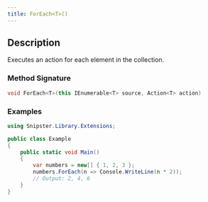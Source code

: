 ```yaml
---
title: ForEach<T>()
---
```


## Description
Executes an action for each element in the collection.

### Method Signature

```csharp
void ForEach<T>(this IEnumerable<T> source, Action<T> action)
```
### Examples

```csharp
using Snipster.Library.Extensions;

public class Example
{
    public static void Main()
    {
        var numbers = new[] { 1, 2, 3 };
        numbers.ForEach(n => Console.WriteLine(n * 2));
        // Output: 2, 4, 6
    }
}
```